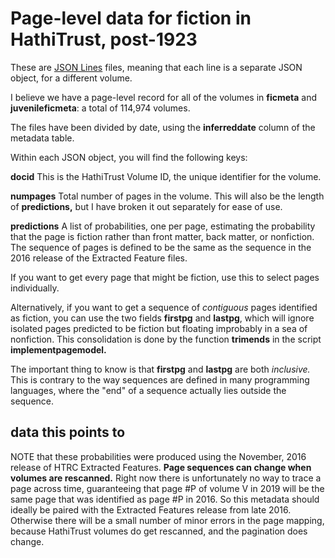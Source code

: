 Page-level data for fiction in HathiTrust, post-1923
====================================================

These are [JSON Lines](http://jsonlines.org) files, meaning that each line is a separate JSON object, for a different volume.

I believe we have a page-level record for all of the volumes in **ficmeta** and **juvenileficmeta**: a total of 114,974 volumes.

The files have been divided by date, using the **inferreddate** column of the metadata table.

Within each JSON object, you will find the following keys:

**docid** This is the HathiTrust Volume ID, the unique identifier for the volume.

**numpages** Total number of pages in the volume. This will also be the length of **predictions,** but I have broken it out separately for ease of use.

**predictions** A list of probabilities, one per page, estimating the probability that the page is fiction rather than front matter, back matter, or nonfiction. The sequence of pages is defined to be the same as the sequence in the 2016 release of the Extracted Feature files.

If you want to get every page that might be fiction, use this to select pages individually.

Alternatively, if you want to get a sequence of *contiguous* pages identified as fiction, you can use the two fields **firstpg** and **lastpg**, which will ignore isolated pages predicted to be fiction but floating improbably in a sea of nonfiction. This consolidation is done by the function **trimends** in the script **implementpagemodel.**

The important thing to know is that **firstpg** and **lastpg** are both *inclusive.* This is contrary to the way sequences are defined in many programming languages, where the "end" of a sequence actually lies outside the sequence.

data this points to
-------------------
NOTE that these probabilities were produced using the November, 2016 release of HTRC Extracted Features. **Page sequences can change when volumes are rescanned.** Right now there is unfortunately no way to trace a page across time, guaranteeing that page #P of volume V in 2019 will be the same page that was identified as page #P in 2016. So this metadata should ideally be paired with the Extracted Features release from late 2016. Otherwise there will be a small number of minor errors in the page mapping, because HathiTrust volumes do get rescanned, and the pagination does change.